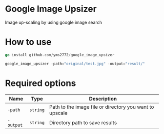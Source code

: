 # Google Image Upsizer
Image up-scaling by using google image search

# How to use
```go
go install github.com/yms2772/google_image_upsizer
```
```go
google_image_upsizer -path="original/test.jpg" -output="result/"
```

# Required options
|Name|Type|Description|
|------|---|---|
|`-path`|`string`|Path to the image file or directory you want to upscale|
|`-output`|`string`|Directory path to save results|

